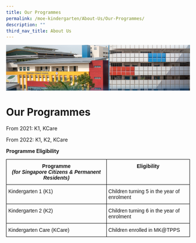 ```yaml
---
title: Our Programmes
permalink: /moe-kindergarten/About-Us/Our-Programmes/
description: ""
third_nav_title: About Us
---
```

![](/images/mk%20kindergarten.jpg)

Our Programmes
==============

From 2021: K1, KCare

From 2022: K1, K2, KCare

  

<b>Programme Eligibility</b>

<style type="text/css">
.tg  {border-collapse:collapse;border-spacing:0;}
.tg td{border-color:black;border-style:solid;border-width:1px;font-family:Arial, sans-serif;font-size:14px;
  overflow:hidden;padding:10px 5px;word-break:normal;}
.tg th{border-color:black;border-style:solid;border-width:1px;font-family:Arial, sans-serif;font-size:14px;
  font-weight:normal;overflow:hidden;padding:10px 5px;word-break:normal;}
.tg .tg-kf4z{color:#121212;font-weight:bold;text-align:center;vertical-align:top}
.tg .tg-kk00{color:#121212;text-align:left;vertical-align:top}
</style>
<table class="tg">
<thead>
  <tr>
    <th class="tg-kf4z">Programme<br><span style="font-style:italic">(for Singapore Citizens &amp; Permanent Residents)</span></th>
    <th class="tg-kf4z">Eligibility</th>
  </tr>
</thead>
<tbody>
  <tr>
    <td class="tg-kk00">Kindergarten 1 (K1)</td>
    <td class="tg-kk00">Children turning 5 in the year of enrolment</td>
  </tr>
  <tr>
    <td class="tg-kk00">Kindergarten 2 (K2) </td>
    <td class="tg-kk00">Children turning 6 in the year of enrolment</td>
  </tr>
  <tr>
    <td class="tg-kk00">Kindergarten Care (KCare)</td>
    <td class="tg-kk00">Children enrolled in MK@TPPS</td>
  </tr>
</tbody>
</table>